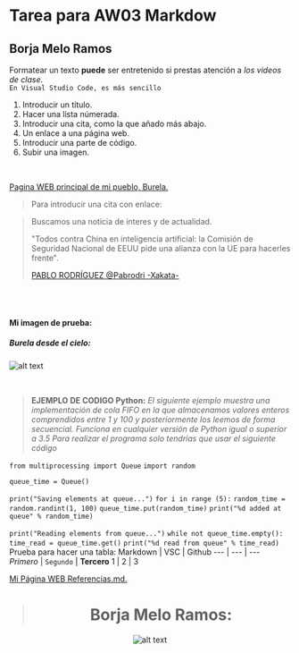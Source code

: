 #  Tarea para AW03 Markdow

## Borja Melo Ramos
Formatear un texto **puede** ser entretenido si prestas atención a *los videos de clase*.
<br>
`En Visual Studio Code, es más sencillo`

<ol>
  <li>Introducir un título.</li>
  <li>Hacer una lista númerada.</li>
  <li>Introducir una cita, como la que añado más abajo.</li>
  <li>Un enlace a una página web.</li>
  <li>Introducir una parte de código.</li>
  <li>Subir una imagen.</li>
  
</ol>
<br>

[Pagina WEB principal de mi pueblo, Burela.](https://burela.org/gl "Burela")
<br>

>Para introducir una cita con enlace:
<blockquote>
  <p>Buscamos una noticia de interes y de actualidad.
  
  "Todos contra China en inteligencia artificial: la Comisión de Seguridad Nacional de EEUU pide una alianza con la UE para hacerles frente". </p>

[PABLO RODRÍGUEZ @Pabrodri -Xakata-](https://www.xataka.com/pro/todos-china-inteligencia-artificial-comision-seguridad-nacional-eeuu-pide-alianza-ue-para-hacerles-frente "NOTICIA")

</blockquote>

<br>
<br>

#### Mi imagen de prueba:

##### Burela desde el cielo: 
![alt text](https://emeradiofm.com/wp-content/uploads/2019/11/burela.jpg "Burela")

<br>

>**EJEMPLO DE CODIGO Python:** 
*El siguiente ejemplo muestra una implementación de cola FIFO en la que almacenamos valores enteros comprendidos entre 1 y 100 y posteriormente los leemos de forma secuencial. Funciona en cualquier versión de Python igual o superior a 3.5
Para realizar el programa solo tendrías que usar el siguiente código*


`from multiprocessing import Queue`
`import random`

`queue_time = Queue()`

`print("Saving elements at queue...")`
`for i in range (5):`
    `random_time = random.randint(1, 100)`
    `queue_time.put(random_time)`
    `print("%d added at queue" % random_time)`

`print("Reading elements from queue...")`
`while not queue_time.empty():`
    `time_read = queue_time.get()`
    `print("%d read from queue" % time_read)`
<br>
Prueba para hacer una tabla:
Markdown | VSC | Github
--- | --- | ---
*Primero* | `Segundo` | **Tercero**
1 | 2 | 3
<br>

<p><a href="https://github.com/BorjaMeloRamos/BorjaMeloRamos.github.io/blob/a18867b703d44985a51505adddf329ee29f6ec7a/Referencias.md">Mi Página WEB Referencias.md.</a> </p>


<center> 

> # Borja Melo Ramos: 
![alt text](https://media.giphy.com/media/1MTLxzwvOnvmE/giphy.gif "minions") 
</center>
